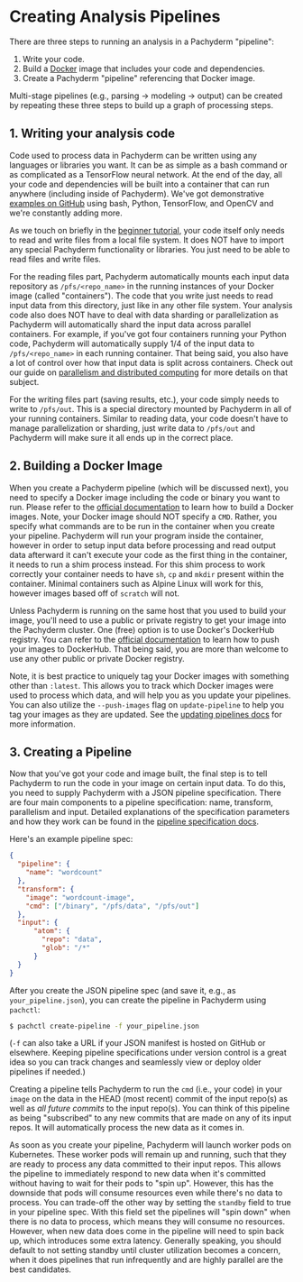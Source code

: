 # Creating Analysis Pipelines
There are three steps to running an analysis in a Pachyderm "pipeline":

1. Write your code.
2. Build a [Docker](https://docs.docker.com/engine/getstarted/step_four/) image that includes your code and dependencies.
3. Create a Pachyderm "pipeline" referencing that Docker image.

Multi-stage pipelines (e.g., parsing -> modeling -> output) can be created by repeating these three steps to build up a graph of processing steps.

## 1. Writing your analysis code

Code used to process data in Pachyderm can be written using any languages or
libraries you want. It can be as simple as a bash command or as complicated as
a TensorFlow neural network.  At the end of the day, all your code and
dependencies will be built into a container that can run anywhere (including
inside of Pachyderm). We've got demonstrative [examples on
GitHub](https://github.com/pachyderm/pachyderm/tree/master/doc/examples) using
bash, Python, TensorFlow, and OpenCV and we're constantly adding more.

As we touch on briefly in the [beginner
tutorial](../getting_started/beginner_tutorial.html), your code itself only
needs to read and write files from a local file system. It does NOT have to
import any special Pachyderm functionality or libraries.  You just need to be
able to read files and write files.

For the reading files part, Pachyderm automatically mounts each input data
repository as `/pfs/<repo_name>` in the running instances of your Docker image
(called "containers"). The code that you write just needs to read input data
from this directory, just like in any other file system.  Your analysis code
also does NOT have to deal with data sharding or parallelization as Pachyderm
will automatically shard the input data across parallel containers. For
example, if you've got four containers running your Python code, Pachyderm will
automatically supply 1/4 of the input data to `/pfs/<repo_name>` in each
running container. That being said, you also have a lot of control over how
that input data is split across containers. Check out our guide on [parallelism
and distributed computing](distributed_computing.html) for more details on that
subject.

For the writing files part (saving results, etc.), your code simply needs to
write to `/pfs/out`. This is a special directory mounted by Pachyderm in all of
your running containers. Similar to reading data, your code doesn't have to
manage parallelization or sharding, just write data to `/pfs/out` and Pachyderm
will make sure it all ends up in the correct place. 

## 2. Building a Docker Image

When you create a Pachyderm pipeline (which will be discussed next), you need
to specify a Docker image including the code or binary you want to run.  Please
refer to the [official
documentation](https://docs.docker.com/engine/tutorials/dockerimages/) to learn
how to build a Docker images.  Note, your Docker image should NOT specify
a `CMD`.  Rather, you specify what commands are to be run in the container when
you create your pipeline. Pachyderm will run your program inside the container,
however in order to setup input data before processing and read output data
afterward it can't execute your code as the first thing in the container, it
needs to run a shim process instead. For this shim process to work correctly
your container needs to have `sh`, `cp` and `mkdir` present within the
container. Minimal containers such as Alpine Linux will work for this, however
images based off of `scratch` will not.

Unless Pachyderm is running on the same host that you used to build your image,
you'll need to use a public or private registry to get your image into the
Pachyderm cluster.  One (free) option is to use Docker's DockerHub registry.
You can refer to the [official
documentation](https://docs.docker.com/engine/tutorials/dockerimages/#/push-an-image-to-docker-hub)
to learn how to push your images to DockerHub. That being said, you are more
than welcome to use any other public or private Docker registry.

Note, it is best practice to uniquely tag your Docker images with something
other than `:latest`.  This allows you to track which Docker images were used
to process which data, and will help you as you update your pipelines.  You can
also utilize the `--push-images` flag on `update-pipeline` to help you tag your
images as they are updated.  See the [updating pipelines
docs](updating_pipelines.html) for more information.

## 3. Creating a Pipeline

Now that you've got your code and image built, the final step is to tell
Pachyderm to run the code in your image on certain input data.  To do this, you
need to supply Pachyderm with a JSON pipeline specification. There are four
main components to a pipeline specification: name, transform, parallelism and
input. Detailed explanations of the specification parameters and how they work
can be found in the [pipeline specification
docs](../reference/pipeline_spec.html).

Here's an example pipeline spec:
```json
{
  "pipeline": {
    "name": "wordcount"
  },
  "transform": {
    "image": "wordcount-image",
    "cmd": ["/binary", "/pfs/data", "/pfs/out"]
  },
  "input": {
      "atom": {
        "repo": "data",
        "glob": "/*"
      }
  }
}
```

After you create the JSON pipeline spec (and save it, e.g., as `your_pipeline.json`), you can create the pipeline in Pachyderm using `pachctl`:

```sh
$ pachctl create-pipeline -f your_pipeline.json
```

(`-f` can also take a URL if your JSON manifest is hosted on GitHub or elsewhere. Keeping pipeline specifications under version control is a great idea so you can track changes and seamlessly view or deploy older pipelines if needed.)

Creating a pipeline tells Pachyderm to run the `cmd` (i.e., your code) in your
`image` on the data in the HEAD (most recent) commit of the input repo(s) as
well as *all future commits* to the input repo(s). You can think of this
pipeline as being "subscribed" to any new commits that are made on any of its
input repos. It will automatically process the new data as it comes in. 

As soon as you create your pipeline, Pachyderm will launch worker pods on
Kubernetes. These worker pods will remain up and running, such that they are
ready to process any data committed to their input repos. This allows the
pipeline to immediately respond to new data when it's committed without having
to wait for their pods to "spin up". However, this has the downside that pods
will consume resources even while there's no data to process. You can trade-off
the other way by setting the `standby` field to true in your pipeline spec.
With this field set the pipelines will "spin down" when there is no data to
process, which means they will consume no resources. However, when new data
does come in the pipeline will need to spin back up, which introduces some
extra latency. Generally speaking, you should default to not setting standby
until cluster utilization becomes a concern, when it does pipelines that
run infrequently and are highly parallel are the best candidates.
